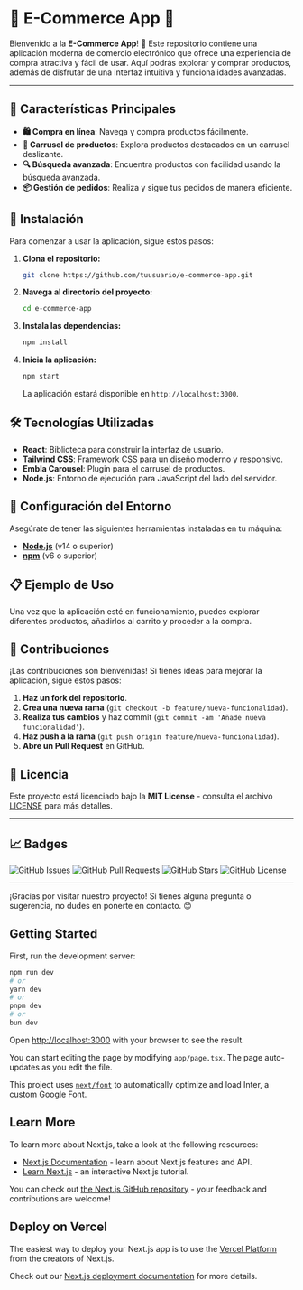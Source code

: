 # 🎉 **E-Commerce App** 🛒

Bienvenido a la **E-Commerce App**! 🚀 Este repositorio contiene una aplicación moderna de comercio electrónico que ofrece una experiencia de compra atractiva y fácil de usar. Aquí podrás explorar y comprar productos, además de disfrutar de una interfaz intuitiva y funcionalidades avanzadas.

---

## 📸 **Características Principales**

- **🛍️ Compra en línea**: Navega y compra productos fácilmente.
- **🔄 Carrusel de productos**: Explora productos destacados en un carrusel deslizante.
- **🔍 Búsqueda avanzada**: Encuentra productos con facilidad usando la búsqueda avanzada.
- **📦 Gestión de pedidos**: Realiza y sigue tus pedidos de manera eficiente.

## 🚀 **Instalación**

Para comenzar a usar la aplicación, sigue estos pasos:

1. **Clona el repositorio:**

   ```bash
   git clone https://github.com/tuusuario/e-commerce-app.git
   ```

2. **Navega al directorio del proyecto:**

   ```bash
   cd e-commerce-app
   ```

3. **Instala las dependencias:**

   ```bash
   npm install
   ```

4. **Inicia la aplicación:**

   ```bash
   npm start
   ```

   La aplicación estará disponible en `http://localhost:3000`.

## 🛠️ **Tecnologías Utilizadas**

- **React**: Biblioteca para construir la interfaz de usuario.
- **Tailwind CSS**: Framework CSS para un diseño moderno y responsivo.
- **Embla Carousel**: Plugin para el carrusel de productos.
- **Node.js**: Entorno de ejecución para JavaScript del lado del servidor.

## 🔧 **Configuración del Entorno**

Asegúrate de tener las siguientes herramientas instaladas en tu máquina:

- **[Node.js](https://nodejs.org/)** (v14 o superior)
- **[npm](https://www.npmjs.com/)** (v6 o superior)

## 📋 **Ejemplo de Uso**

Una vez que la aplicación esté en funcionamiento, puedes explorar diferentes productos, añadirlos al carrito y proceder a la compra.

## 🧩 **Contribuciones**

¡Las contribuciones son bienvenidas! Si tienes ideas para mejorar la aplicación, sigue estos pasos:

1. **Haz un fork del repositorio**.
2. **Crea una nueva rama** (`git checkout -b feature/nueva-funcionalidad`).
3. **Realiza tus cambios** y haz commit (`git commit -am 'Añade nueva funcionalidad'`).
4. **Haz push a la rama** (`git push origin feature/nueva-funcionalidad`).
5. **Abre un Pull Request** en GitHub.

## 📜 **Licencia**

Este proyecto está licenciado bajo la **MIT License** - consulta el archivo [LICENSE](LICENSE) para más detalles.

---

## 📈 **Badges**

![GitHub Issues](https://img.shields.io/github/issues/tuusuario/e-commerce-app)
![GitHub Pull Requests](https://img.shields.io/github/issues-pr/tuusuario/e-commerce-app)
![GitHub Stars](https://img.shields.io/github/stars/tuusuario/e-commerce-app?style=social)
![GitHub License](https://img.shields.io/github/license/tuusuario/e-commerce-app)

---

¡Gracias por visitar nuestro proyecto! Si tienes alguna pregunta o sugerencia, no dudes en ponerte en contacto. 😊

## Getting Started

First, run the development server:

```bash
npm run dev
# or
yarn dev
# or
pnpm dev
# or
bun dev
```

Open [http://localhost:3000](http://localhost:3000) with your browser to see the result.

You can start editing the page by modifying `app/page.tsx`. The page auto-updates as you edit the file.

This project uses [`next/font`](https://nextjs.org/docs/basic-features/font-optimization) to automatically optimize and load Inter, a custom Google Font.

## Learn More

To learn more about Next.js, take a look at the following resources:

- [Next.js Documentation](https://nextjs.org/docs) - learn about Next.js features and API.
- [Learn Next.js](https://nextjs.org/learn) - an interactive Next.js tutorial.

You can check out [the Next.js GitHub repository](https://github.com/vercel/next.js/) - your feedback and contributions are welcome!

## Deploy on Vercel

The easiest way to deploy your Next.js app is to use the [Vercel Platform](https://vercel.com/new?utm_medium=default-template&filter=next.js&utm_source=create-next-app&utm_campaign=create-next-app-readme) from the creators of Next.js.

Check out our [Next.js deployment documentation](https://nextjs.org/docs/deployment) for more details.

